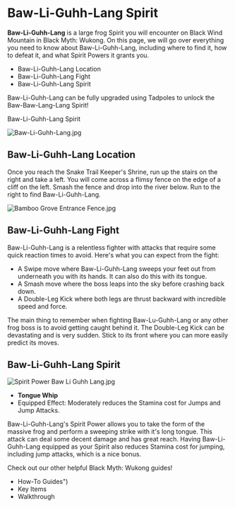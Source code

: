 # Baw-Li-Guhh-Lang Spirit

**Baw-Li-Guhh-Lang** is a large frog Spirit you will encounter on Black Wind Mountain in Black Myth: Wukong. On this page, we will go over everything you need to know about Baw-Li-Guhh-Lang, including where to find it, how to defeat it, and what Spirit Powers it grants you. 

  * Baw-Li-Guhh-Lang Location
  * Baw-Li-Guhh-Lang Fight
  * Baw-Li-Guhh-Lang Spirit

Baw-Li-Guhh-Lang can be fully upgraded using Tadpoles to unlock the Baw-Baw-Lang-Lang Spirit!

Baw-Li-Guhh-Lang Spirit

![Baw-Li-Guhh-Lang.jpg](https://oyster.ignimgs.com/mediawiki/apis.ign.com/black-myth-wukong/d/df/Baw-Li-Guhh-Lang.jpg)

## Baw-Li-Guhh-Lang Location

Once you reach the Snake Trail Keeper's Shrine, run up the stairs on the right and take a left. You will come across a flimsy fence on the edge of a cliff on the left. Smash the fence and drop into the river below. Run to the right to find Baw-Li-Guhh-Lang. 

![Bamboo Grove Entrance Fence.jpg](https://oyster.ignimgs.com/mediawiki/apis.ign.com/black-myth-wukong/c/cf/Bamboo_Grove_Entrance_Fence.jpg)

## Baw-Li-Guhh-Lang Fight

Baw-Li-Guhh-Lang is a relentless fighter with attacks that require some quick reaction times to avoid. Here's what you can expect from the fight: 

  * A Swipe move where Baw-Li-Guhh-Lang sweeps your feet out from underneath you with its hands. It can also do this with its tongue. 
  * A Smash move where the boss leaps into the sky before crashing back down.
  * A Double-Leg Kick where both legs are thrust backward with incredible speed and force.

The main thing to remember when fighting Baw-Lu-Guhh-Lang or any other frog boss is to avoid getting caught behind it. The Double-Leg Kick can be devastating and is very sudden. Stick to its front where you can more easily predict its moves. 

## Baw-Li-Guhh-Lang Spirit

![Spirit Power Baw Li Guhh Lang.jpg](https://oyster.ignimgs.com/mediawiki/apis.ign.com/black-myth-wukong/9/97/Spirit_Power_Baw_Li_Guhh_Lang.jpg)

  * **Tongue Whip**
  * Equipped Effect: Moderately reduces the Stamina cost for Jumps and Jump Attacks.

Baw-Li-Guhh-Lang's Spirit Power allows you to take the form of the massive frog and perform a sweeping strike with it's long tongue. This attack can deal some decent damage and has great reach. Having Baw-Li-Guhh-Lang equipped as your Spirit also reduces Stamina cost for jumping, including jump attacks, which is a nice bonus.   

Check out our other helpful Black Myth: Wukong guides! 

  * How-To Guides")
  * Key Items
  * Walkthrough